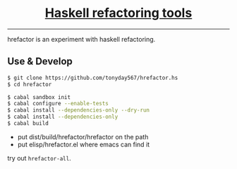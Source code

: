 <h1 align="center">
    <a href="https://github.com/tonyday567/hrefactor">
        Haskell refactoring tools
    </a>
</h1>

<hr>

hrefactor is an experiment with haskell refactoring.

## Use & Develop

``` sh
$ git clone https://github.com/tonyday567/hrefactor.hs
$ cd hrefactor

$ cabal sandbox init
$ cabal configure --enable-tests
$ cabal install --dependencies-only --dry-run
$ cabal install --dependencies-only
$ cabal build
```

- put dist/build/hrefactor/hrefactor on the path
- put elisp/hrefactor.el where emacs can find it

try out `hrefactor-all`.

